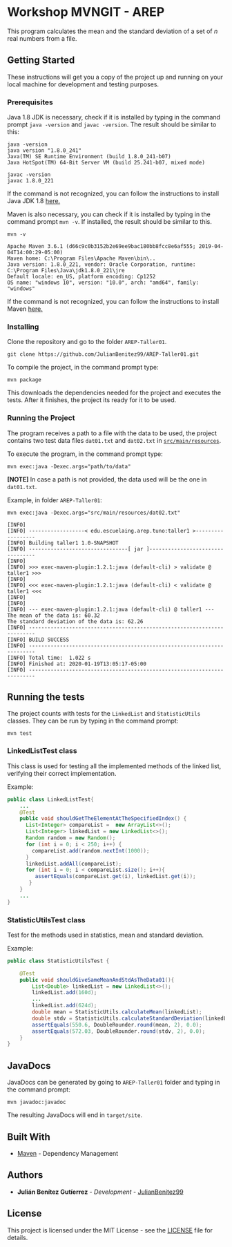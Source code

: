 # Workshop MVNGIT - AREP

This program calculates the mean and the standard deviation of a set of *n* real numbers from a file. 

## Getting Started

These instructions will get you a copy of the project up and running on your local machine for development and testing purposes.

### Prerequisites
Java 1.8 JDK is necessary, check if it is installed by typing in the command prompt `java -version` and `javac -version`. The result should be similar to this:

```
java -version
java version "1.8.0_241"
Java(TM) SE Runtime Environment (build 1.8.0_241-b07)
Java HotSpot(TM) 64-Bit Server VM (build 25.241-b07, mixed mode)

javac -version
javac 1.8.0_221
```
If the command is not recognized, you can follow the instructions to install Java JDK 1.8 [here.](https://www.oracle.com/technetwork/java/javase/downloads/jdk8-downloads-2133151.html)


Maven is also necessary, you can check if it is installed by typing in the command prompt `mvn -v`. If installed, the result should be similar to this.

```
mvn -v

Apache Maven 3.6.1 (d66c9c0b3152b2e69ee9bac180bb8fcc8e6af555; 2019-04-04T14:00:29-05:00)
Maven home: C:\Program Files\Apache Maven\bin\..
Java version: 1.8.0_221, vendor: Oracle Corporation, runtime: C:\Program Files\Java\jdk1.8.0_221\jre
Default locale: en_US, platform encoding: Cp1252
OS name: "windows 10", version: "10.0", arch: "amd64", family: "windows"
```

If the command is not recognized, you can follow the instructions to install Maven [here.](https://maven.apache.org/install.html)

### Installing

Clone the repository and go to the folder `AREP-Taller01`.

`git clone https://github.com/JulianBenitez99/AREP-Taller01.git`

To compile the project, in the command prompt type:

```
mvn package
```

This downloads the dependencies needed for the project and executes the tests. After it finishes, the project its ready for it to be used.

### Running the Project
The program receives a path to a file with the data to be used, the project contains two test data files `dat01.txt` and `dat02.txt` in [`src/main/resources`](src/main/resources).

To execute the program, in the command prompt type:

```
mvn exec:java -Dexec.args="path/to/data"
```
**[NOTE]** In case a path is not provided, the data used will be the one in `dat01.txt`. 

Example, in folder `AREP-Taller01`:
```
mvn exec:java -Dexec.args="src/main/resources/dat02.txt"

[INFO]
[INFO] ------------------< edu.escuelaing.arep.tuno:taller1 >------------------
[INFO] Building taller1 1.0-SNAPSHOT
[INFO] --------------------------------[ jar ]---------------------------------
[INFO]
[INFO] >>> exec-maven-plugin:1.2.1:java (default-cli) > validate @ taller1 >>>
[INFO]
[INFO] <<< exec-maven-plugin:1.2.1:java (default-cli) < validate @ taller1 <<<
[INFO]
[INFO]
[INFO] --- exec-maven-plugin:1.2.1:java (default-cli) @ taller1 ---
The mean of the data is: 60.32
The standard deviation of the data is: 62.26
[INFO] ------------------------------------------------------------------------
[INFO] BUILD SUCCESS
[INFO] ------------------------------------------------------------------------
[INFO] Total time:  1.022 s
[INFO] Finished at: 2020-01-19T13:05:17-05:00
[INFO] ------------------------------------------------------------------------
```

## Running the tests

The project counts with tests for the `LinkedList` and `StatisticUtils` classes. They can be run by typing in the command prompt:

```
mvn test
```

### LinkedListTest class

This class is used for testing all the implemented methods of the linked list, verifying their correct implementation.

Example:
```java
public class LinkedListTest{
    ...
    @Test
    public void shouldGetTheElementAtTheSpecifiedIndex() {
      List<Integer> compareList =  new ArrayList<>();
      List<Integer> linkedList = new LinkedList<>();
      Random random = new Random();
      for (int i = 0; i < 250; i++) {
        compareList.add(random.nextInt(1000));
      }
      linkedList.addAll(compareList);
      for (int i = 0; i < compareList.size(); i++){
         assertEquals(compareList.get(i), linkedList.get(i));
       }
    }
    ...
}
```

### StatisticUtilsTest class

Test for the methods used in statistics, mean and standard deviation.

Example:
```java
public class StatisticUtilsTest {

    @Test
    public void shouldGiveSameMeanAndStdAsTheData01(){
        List<Double> linkedList = new LinkedList<>();
        linkedList.add(160d);
        ...
        linkedList.add(624d);
        double mean = StatisticUtils.calculateMean(linkedList);
        double stdv = StatisticUtils.calculateStandardDeviation(linkedList);
        assertEquals(550.6, DoubleRounder.round(mean, 2), 0.0);
        assertEquals(572.03, DoubleRounder.round(stdv, 2), 0.0);
    }
}
```

## JavaDocs

JavaDocs can be generated by going to `AREP-Taller01` folder and typing in the command prompt:

```
mvn javadoc:javadoc
```

The resulting JavaDocs will end in `target/site`.

## Built With
* [Maven](https://maven.apache.org/) - Dependency Management


## Authors

* **Julián Benítez Gutíerrez** - *Development* - [JulianBenitez99](https://github.com/JulianBenitez99)


## License

This project is licensed under the MIT License - see the [LICENSE](LICENSE) file for details.